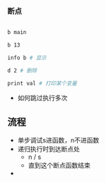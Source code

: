### 断点

```bash

b main

b 13

info b # 显示

d 2 # 删除

print val # 打印某个变量
```

- 如何跳过执行多次

## 流程

- 单步调试s进函数，n不进函数
- 递归执行时到达断点处
  - n / s
  - 直到这个断点函数结束
- 